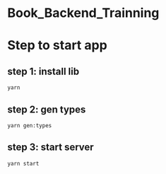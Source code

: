 # Book_Backend_Trainning


# Step to start app

## step 1: install lib
    yarn

## step 2: gen types 
    yarn gen:types

## step 3: start server
    yarn start
